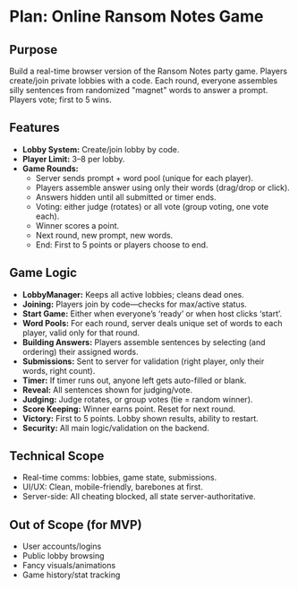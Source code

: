 # Plan: Online Ransom Notes Game

## Purpose
Build a real-time browser version of the Ransom Notes party game. Players create/join private lobbies with a code. Each round, everyone assembles silly sentences from randomized "magnet" words to answer a prompt. Players vote; first to 5 wins.

## Features
- **Lobby System:** Create/join lobby by code.
- **Player Limit:** 3–8 per lobby.
- **Game Rounds:**
  - Server sends prompt + word pool (unique for each player).
  - Players assemble answer using only their words (drag/drop or click).
  - Answers hidden until all submitted or timer ends.
  - Voting: either judge (rotates) or all vote (group voting, one vote each).
  - Winner scores a point.
  - Next round, new prompt, new words.
  - End: First to 5 points or players choose to end.

## Game Logic
- **LobbyManager:** Keeps all active lobbies; cleans dead ones.
- **Joining:** Players join by code—checks for max/active status.
- **Start Game:** Either when everyone’s ‘ready’ or when host clicks ‘start’.
- **Word Pools:** For each round, server deals unique set of words to each player, valid only for that round.
- **Building Answers:** Players assemble sentences by selecting (and ordering) their assigned words.
- **Submissions:** Sent to server for validation (right player, only their words, right count).
- **Timer:** If timer runs out, anyone left gets auto-filled or blank.
- **Reveal:** All sentences shown for judging/vote.
- **Judging:** Judge rotates, or group votes (tie = random winner).
- **Score Keeping:** Winner earns point. Reset for next round.
- **Victory:** First to 5 points. Lobby shown results, ability to restart.
- **Security:** All main logic/validation on the backend.

## Technical Scope
- Real-time comms: lobbies, game state, submissions.
- UI/UX: Clean, mobile-friendly, barebones at first.
- Server-side: All cheating blocked, all state server-authoritative.

## Out of Scope (for MVP)
- User accounts/logins
- Public lobby browsing
- Fancy visuals/animations
- Game history/stat tracking
